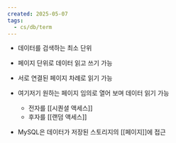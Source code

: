```yaml
---
created: 2025-05-07
tags:
  - cs/db/term
---
```

- 데이터를 검색하는 최소 단위
- 페이지 단위로 데이터 읽고 쓰기 가능
- 서로 연결된 페이지 차례로 읽기 가능
- 여기저기 원하는 페이지 임의로 열어 보며 데이터 읽기 가능
	- 전자를 [[시퀀셜 액세스]]
	- 후자를 [[랜덤 액세스]]

- MySQL은 데이터가 저장된 스토리지의 [[페이지]]에 접근